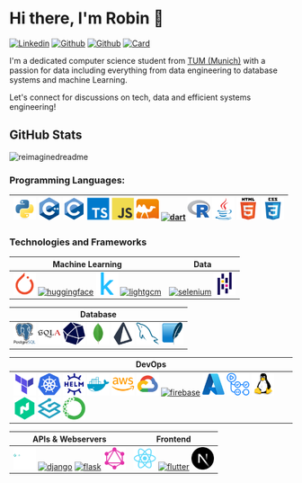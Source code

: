 # Hi there, I'm Robin 👋

[![Linkedin](https://img.shields.io/badge/-LinkedIn-blue?style=flat&logo=Linkedin&logoColor=white)](https://www.linkedin.com/in/robin-holzinger/)
[![Github](https://img.shields.io/github/followers/robinholzi?label=Follow&style=flat&logo=Github&logoColor=white)](https://github.com/robinholzi)
[![Github](https://img.shields.io/badge/-Github-000?style=flat&logo=Github&logoColor=white)](https://github.com/robinholzi)
[![Card](https://img.shields.io/badge/-Card-orange?style=flat&logo=appveyor&logoColor=white)](https://robinh.me)

I'm a dedicated computer science student from [TUM (Munich)](https://www.tum.de/en/) with a passion for data including everything from data engineering to database systems and machine Learning.

Let's connect for discussions on tech, data and efficient systems engineering!

## GitHub Stats
<img src="https://myreadme.vercel.app/api/embed/robinholzi?panels=userstatistics,toprepositories,commitgraph" alt="reimaginedreadme" /> 

### Programming Languages:

| [<img src="https://raw.githubusercontent.com/devicons/devicon/master/icons/python/python-original.svg" alt="python" width="40" height="40"/>](https://www.python.org) [<img src="https://raw.githubusercontent.com/devicons/devicon/master/icons/cplusplus/cplusplus-original.svg" alt="cplusplus" width="40" height="40"/>](https://www.w3schools.com/cpp/) [<img src="https://raw.githubusercontent.com/devicons/devicon/master/icons/c/c-original.svg" alt="c" width="40" height="40"/>](https://www.cprogramming.com/) [<img src="https://raw.githubusercontent.com/devicons/devicon/master/icons/typescript/typescript-original.svg" alt="typescript" width="40" height="40"/>](https://www.typescriptlang.org/) [<img src="https://raw.githubusercontent.com/devicons/devicon/master/icons/javascript/javascript-original.svg" alt="javascript" width="40" height="40"/>](https://developer.mozilla.org/en-US/docs/Web/JavaScript) [<img src="https://github.com/devicons/devicon/raw/master/icons/ocaml/ocaml-original.svg" alt="ocaml" width="40" height="40"/>](https://ocaml.org/) [<img src="https://www.vectorlogo.zone/logos/dartlang/dartlang-icon.svg" alt="dart" width="40" height="40"/>](https://dart.dev) [<img src="https://github.com/devicons/devicon/raw/master/icons/r/r-original.svg" alt="rlang" width="40" height="40"/>](https://www.r-project.org/) [<img src="https://raw.githubusercontent.com/devicons/devicon/master/icons/java/java-original.svg" alt="java" width="40" height="40"/>](https://www.java.com) [<img src="https://raw.githubusercontent.com/devicons/devicon/master/icons/html5/html5-original-wordmark.svg" alt="html5" width="40" height="40"/>](https://www.w3.org/html/) [<img src="https://raw.githubusercontent.com/devicons/devicon/master/icons/css3/css3-original-wordmark.svg" alt="css3" width="40" height="40"/>](https://www.w3schools.com/css/) |
| --- |

### Technologies and Frameworks

| Machine Learning | Data | 
| ---------------- | ---- | 
| [<img src="https://raw.githubusercontent.com/devicons/devicon/master/icons/pytorch/pytorch-original.svg" alt="pytorch" width="40" height="40"/>](https://pytorch.org/) [<img src="https://cdn-lfs.huggingface.co/repos/96/a2/96a2c8468c1546e660ac2609e49404b8588fcf5a748761fa72c154b2836b4c83/942cad1ccda905ac5a659dfd2d78b344fccfb84a8a3ac3721e08f488205638a0?response-content-disposition=inline%3B+filename*%3DUTF-8%27%27hf-logo.svg%3B+filename%3D%22hf-logo.svg%22%3B&response-content-type=image%2Fsvg%2Bxml&Expires=1724754137&Policy=eyJTdGF0ZW1lbnQiOlt7IkNvbmRpdGlvbiI6eyJEYXRlTGVzc1RoYW4iOnsiQVdTOkVwb2NoVGltZSI6MTcyNDc1NDEzN319LCJSZXNvdXJjZSI6Imh0dHBzOi8vY2RuLWxmcy5odWdnaW5nZmFjZS5jby9yZXBvcy85Ni9hMi85NmEyYzg0NjhjMTU0NmU2NjBhYzI2MDllNDk0MDRiODU4OGZjZjVhNzQ4NzYxZmE3MmMxNTRiMjgzNmI0YzgzLzk0MmNhZDFjY2RhOTA1YWM1YTY1OWRmZDJkNzhiMzQ0ZmNjZmI4NGE4YTNhYzM3MjFlMDhmNDg4MjA1NjM4YTA%7EcmVzcG9uc2UtY29udGVudC1kaXNwb3NpdGlvbj0qJnJlc3BvbnNlLWNvbnRlbnQtdHlwZT0qIn1dfQ__&Signature=hGSL4QlMuWjuHzxdTln6x79v7cKJ%7E0dHNnPa5QXlXw77fxP9KqmUWsz7qQFvMJhR%7ENDOnx-TcK2X57Fz1MC-toY%7ECVBmq0LOIXWXWlbwT1aH5eNLYiUJqMdappPnYDHYDZ97H6FgcmuCY9DaRpW2rZKnbc-KxX9b1aY4xb5YYBO4YPjOZxaHNmIBlI-xer-cyy9IgEXB1MPy8p54-AvGXWU1mMgb%7ExtSQEv%7EFQXkirAebncDJxQbWw2gXrVH%7EAjNxUN-ZqQqnFlfFSyI8ciKNhaXoBKsantJ69RePn4E9IzAp%7Em56-O%7E2ZOIka5WGq2PGE0u3vXtt4nQQEtaTWisBQ__&Key-Pair-Id=K3ESJI6DHPFC7" alt="huggingface" width="80" height="40"/>](https://huggingface.co/) [<img src="https://raw.githubusercontent.com/devicons/devicon/master/icons/kaggle/kaggle-original.svg" alt="kaggle" width="40" height="40"/>](https://www.kaggle.com/) [<img src="https://upload.wikimedia.org/wikipedia/commons/d/d9/LightGBM_logo_black_text.svg" alt="lightgcm" width="40" height="40"/>](https://lightgbm.readthedocs.io/en/stable/) | [<img src="https://raw.githubusercontent.com/detain/svg-logos/780f25886640cef088af994181646db2f6b1a3f8/svg/selenium-logo.svg" alt="selenium" width="40" height="40"/>](https://www.selenium.dev) [<img src="https://github.com/devicons/devicon/raw/master/icons/pandas/pandas-original.svg" alt="pandas" width="40" height="40"/>](https://pandas.pydata.org/) |

| Database |
| -------- |
| [<img src="https://raw.githubusercontent.com/devicons/devicon/master/icons/postgresql/postgresql-original-wordmark.svg" alt="postgresql" width="40" height="40"/>](https://www.postgresql.org) [<img src="https://github.com/devicons/devicon/raw/master/icons/sqlalchemy/sqlalchemy-original.svg" alt="sqlalchemy" width="40" height="40"/>](https://www.sqlalchemy.org/) [<img src="https://github.com/devicons/devicon/raw/master/icons/influxdb/influxdb-original.svg" alt="influxdb" width="40" height="40"/>](https://www.influxdata.com/) [<img src="https://github.com/devicons/devicon/raw/master/icons/mongodb/mongodb-original.svg" alt="mongodb" width="40" height="40"/>](https://www.mongodb.com/) [<img src="https://github.com/devicons/devicon/raw/master/icons/prisma/prisma-original.svg" alt="prisma-orm" width="40" height="40"/>](https://www.prisma.io/) [<img src="https://github.com/devicons/devicon/raw/master/icons/mysql/mysql-original.svg" alt="mysql" width="40" height="40"/>](https://www.mysql.com/) [<img src="https://raw.githubusercontent.com/devicons/devicon/master/icons/sqlite/sqlite-original.svg" alt="sqlite" width="40" height="40"/>](https://www.sqlite.org/) |

| DevOps |
| ------ |
| [<img src="https://github.com/devicons/devicon/raw/master/icons/terraform/terraform-original.svg" alt="terraform" width="40" height="40"/>](https://www.terraform.io/) [<img src="https://github.com/devicons/devicon/raw/master/icons/kubernetes/kubernetes-original.svg" alt="kubernetes" width="40" height="40"/>](https://kubernetes.io/) [<img src="https://github.com/devicons/devicon/raw/master/icons/helm/helm-original.svg" alt="helm" width="40" height="40"/>](https://helm.sh/) [<img src="https://github.com/devicons/devicon/raw/master/icons/docker/docker-plain.svg" alt="docker" width="40" height="40"/>](https://www.docker.com/) [<img src="https://raw.githubusercontent.com/devicons/devicon/master/icons/amazonwebservices/amazonwebservices-plain-wordmark.svg" alt="aws" width="40" height="40"/>](https://aws.amazon.com) [<img src="https://github.com/devicons/devicon/raw/master/icons/googlecloud/googlecloud-original.svg" alt="googlecloudplatform" width="40" height="40"/>](https://cloud.google.com/) [<img src="https://www.vectorlogo.zone/logos/firebase/firebase-icon.svg" alt="firebase" width="40" height="40"/>](https://firebase.google.com/) [<img src="https://raw.githubusercontent.com/devicons/devicon/master/icons/azure/azure-original.svg" alt="azure" width="40" height="40"/>](https://azure.microsoft.com/) [<img src="https://github.com/devicons/devicon/raw/master/icons/githubactions/githubactions-plain.svg" alt="github-actions" width="40" height="40"/>](https://docs.github.com/en/actions) [<img src="https://raw.githubusercontent.com/devicons/devicon/master/icons/linux/linux-original.svg" alt="linux" width="40" height="40"/>](https://www.linux.org/) [<img src="https://github.com/devicons/devicon/raw/master/icons/nomad/nomad-original.svg" alt="nomad" width="40" height="40"/>](https://www.nomadproject.io/) [<img src="https://github.com/devicons/devicon/raw/master/icons/traefikproxy/traefikproxy-original.svg" alt="traefik" width="40" height="40"/>](https://traefik.io/traefik/) [<img src="https://raw.githubusercontent.com/devicons/devicon/master/icons/anaconda/anaconda-original.svg" alt="conda" width="40" height="40"/>](https://conda.io/projects/conda/en/latest/user-guide/getting-started.html) |

| APIs & Webservers | Frontend |
| --- | --- |
| [<img src="https://raw.githubusercontent.com/devicons/devicon/master/icons/grpc/grpc-original.svg" alt="grpc" width="40" height="40"/>](https://grpc.io/) [<img src="https://cdn.worldvectorlogo.com/logos/django.svg" alt="django" width="40" height="40"/>](https://www.djangoproject.com/) [<img src="https://www.vectorlogo.zone/logos/pocoo_flask/pocoo_flask-icon.svg" alt="flask" width="40" height="40"/>](https://flask.palletsprojects.com/) [<img src="https://github.com/devicons/devicon/raw/master/icons/graphql/graphql-plain.svg" alt="graphql" width="40" height="40"/>](https://graphql.org/) | [<img src="https://github.com/devicons/devicon/raw/master/icons/react/react-original.svg" alt="React" width="40" height="40"/>](https://react.dev/) [<img src="https://www.vectorlogo.zone/logos/flutterio/flutterio-icon.svg" alt="flutter" width="40" height="40"/>](https://flutter.dev) [<img src="https://github.com/devicons/devicon/raw/master/icons/nextjs/nextjs-original.svg" alt="nextjs" width="40" height="40"/>](https://nextjs.org/) |
